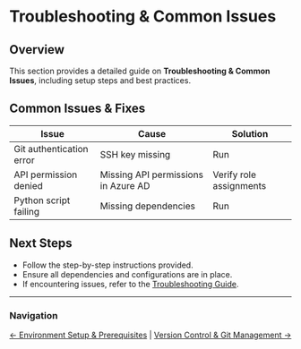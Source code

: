 # Troubleshooting & Common Issues

## Overview
This section provides a detailed guide on **Troubleshooting & Common Issues**, including setup steps and best practices.

## Common Issues & Fixes
| Issue | Cause | Solution |
|-------|--------|----------|
| Git authentication error | SSH key missing | Run  |
| API permission denied | Missing API permissions in Azure AD | Verify role assignments |
| Python script failing | Missing dependencies | Run  |

## Next Steps
- Follow the step-by-step instructions provided.
- Ensure all dependencies and configurations are in place.
- If encountering issues, refer to the [Troubleshooting Guide](10-troubleshooting.md).

---

### Navigation
[← Environment Setup & Prerequisites](1-environment-setup.md) | [Version Control & Git Management →](2-git-version-control.md)
